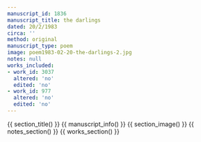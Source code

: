 ```yaml
---
manuscript_id: 1836
manuscript_title: the darlings
dated: 20/2/1983
circa: ''
method: original
manuscript_type: poem
image: poem1983-02-20-the-darlings-2.jpg
notes: null
works_included:
- work_id: 3037
  altered: 'no'
  edited: 'no'
- work_id: 977
  altered: 'no'
  edited: 'no'
---
```


{{ section_title() }}
{{ manuscript_info() }}
{{ section_image() }}
{{ notes_section() }}
{{ works_section() }}
